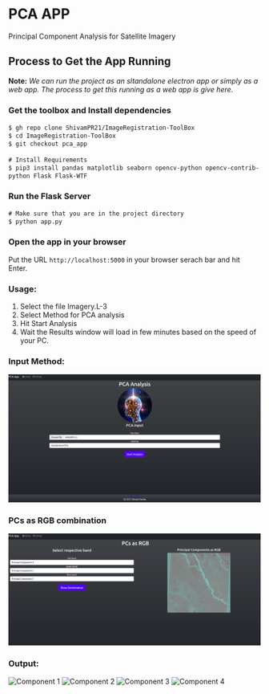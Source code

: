 # PCA APP
Principal Component Analysis for Satellite Imagery

## Process to Get the App Running

**Note:** *We can run the project as an sltandalone electron app or simply as a web app. The process to get this running as a web app is give here.*

### Get the toolbox and Install dependencies
```shell
$ gh repo clone ShivamPR21/ImageRegistration-ToolBox
$ cd ImageRegistration-ToolBox
$ git checkout pca_app

# Install Requirements
$ pip3 install pandas matplotlib seaborn opencv-python opencv-contrib-python Flask Flask-WTF
```

### Run the Flask Server
```shell
# Make sure that you are in the project directory
$ python app.py
```

### Open the app in your browser
Put the URL `http://localhost:5000` in your browser serach bar and hit Enter.

### Usage:
1. Select the file Imagery.L-3
2. Select Method for PCA analysis
3. Hit Start Analysis
4. Wait the Results window will load in few minutes based on the speed of your PC.

### Input Method:
![Input For PCA APP](static/assets/form.png)

### PCs as RGB combination
![Input For PCA APP](static/assets/pcs_rgb.png)

### Output:
![Component 1](static/uploads/cache/pcs/pc_0.png)
![Component 2](static/uploads/cache/pcs/pc_1.png)
![Component 3](static/uploads/cache/pcs/pc_2.png)
![Component 4](static/uploads/cache/pcs/pc_3.png)
